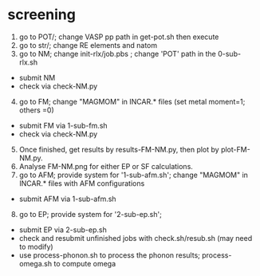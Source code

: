 # screening

1. go to POT/; change VASP pp path in get-pot.sh then execute 
2. go to str/; change RE elements and natom
3. go to NM; change init-rlx/job.pbs ; change 'POT' path in the  0-sub-rlx.sh
- submit NM
- check via check-NM.py

4. go to FM; change "MAGMOM" in INCAR.* files (set metal moment=1; others =0)
- submit FM via 1-sub-fm.sh 
- check via check-NM.py

5. Once finished, get results by results-FM-NM.py, then plot by plot-FM-NM.py.
6. Analyse FM-NM.png for either EP or SF calculations.
7. go to AFM; provide system for '1-sub-afm.sh'; change "MAGMOM" in INCAR.* files with AFM configurations
- submit AFM via 1-sub-afm.sh 

8. go to EP; provide system for '2-sub-ep.sh'; 
- submit EP via 2-sub-ep.sh 
- check and resubmit unfinished jobs with check.sh/resub.sh (may need to modify)
- use process-phonon.sh to process the phonon results; process-omega.sh to compute omega
